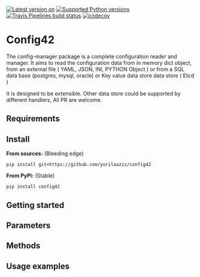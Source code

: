 [![Latest version on](https://badge.fury.io/py/config42.svg)](https://badge.fury.io/py/config42)
[![Supported Python versions](https://img.shields.io/pypi/pyversions/config42.svg)](https://pypi.org/project/config42/)
[![Travis Pipelines build status](https://img.shields.io/travis/com/yurilaaziz/config42.svg)](https://travis-ci.com/yurilaaziz/config42/)
[![codecov](https://codecov.io/gh/yurilaaziz/config42/branch/master/graph/badge.svg)](https://codecov.io/gh/yurilaaziz/config42)
# Config42

The config-manager package is a complete configuration reader and manager. It aims to read the configuration data 
from in memory dict object, from  an external file ( YAML, JSON, INI, PYTHON Object ) or from a SQL data base (postgres, mysql, oracle) 
or Key value data store data store ( Etcd )

It is designed to be extensible. Other data store could be supported by different handlers, All PR are welcome. 

## Requirements


## Install 

**From sources:**  (Bleeding edge)

`pip install git+https://github.com/yurilaaziz/config42`

**From PyPi:** (Stable)

`pip install config42`


## Getting started

## Parameters

## Methods

## Usage examples

